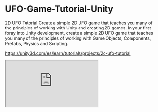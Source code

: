 # UFO-Game-Tutorial-Unity
2D UFO Tutorial
Create a simple 2D UFO game that teaches you many of the principles of working with Unity and creating 2D games.
In your first foray into Unity development, create a simple 2D UFO game that teaches you many of the principles of working with Game Objects, Components, Prefabs, Physics and Scripting.

https://unity3d.com/es/learn/tutorials/projects/2d-ufo-tutorial

<iframe src="https://degsoft.github.io/UFO-Game-Tutorial-Unity/Build-WebGL/UFO/index.html" />
